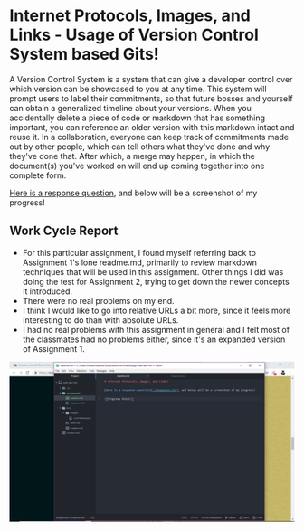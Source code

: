 # Internet Protocols, Images, and Links - Usage of Version Control System based Gits!

A Version Control System is a system that can give a developer control over which version can be showcased to you at any time. This system will prompt users to label their commitments, so that future bosses and yourself can obtain a generalized timeline about your versions. When you accidentally delete a piece of code or markdown that has something important, you can reference an older version with this markdown intact and reuse it. In a collaboration, everyone can keep track of commitments made out by other people, which can tell others what they've done and why they've done that. After which, a merge may happen, in which the document(s) you've worked on will end up coming together into one complete form.

[Here is a response question](./responses.txt), and below will be a screenshot of my progress!

## Work Cycle Report

- For this particular assignment, I found myself referring back to Assignment 1's lone readme.md, primarily to review markdown techniques that will be used in this assignment. Other things I did was doing the test for Assignment 2, trying to get down the newer concepts it introduced.
- There were no real problems on my end.
- I think I would like to go into relative URLs a bit more, since it feels more interesting to do than with absolute URLs.
- I had no real problems with this assignment in general and I felt most of the classmates had no problems either, since it's an expanded version of Assignment 1.

![Progress Point!](./images/screenshot.png)
